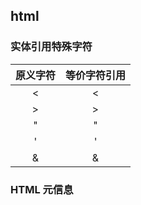 ## html

### 实体引用特殊字符
|原义字符|等价字符引用|
|:---:|:---:|
|<|&lt;|
|>|&gt;|
|"|&quot;|
|'|&apos;|
|&|&amp;|


### HTML 元信息

### <title> 
作为标题的同时，在添加书签时，<title> 的内容被作为建议的书签名。

### <meta>
属性：
- name 元数据类型 desctiption、author 等
- content 内容


### 图标
```html
<link rel="icon" href="favicon.ico" type="image/x-icon" />
```


### 加载js和css
```html
<script src="script.js"></script>
<link rel="stylesheet" href="styles.css">
```
加载策略
- async表示脚本异步下载，在下载完成之后立即执行。defer代表在html加载完成之后下载，下载完成之后执行。
- type="module"实际上会自动应用类似defer的行为
### 设定语言
```html
<html lang="en">

</html>
```

### 强调与重要性
1. em em表示emphasis，强调，在显示上使用斜体。并且影响屏幕阅读器的语调。比如我很庆幸你没有<em>迟到</em>。会有反讽效果，因此em最好不要用来表示纯样式
2. <strong> 强调重要性，在显示上使用粗体。。浏览器默认样式为粗体，但你不应该纯粹为了获得粗体风格而使用这个标签。如果仅仅为了获得粗体样式而不增加语义辅助，你应该使用 <span> 元素和一些 CSS，或者是 <b> 元素

### 文档布局元素
1. <header>
2. <nav>
3. <main>
4. <article>
5. <section>
6. <aside>


### 列表
1. 有序列表ol
2. 无序列表ul
3. 描述列表dl dt要描述的标题 dd描述的内容

### 引用
1. 块引用 <blockquote cite="引用自xxx">
2. 行引用 <q cite="引用自xxx">
这些引用的cite并不会显示，也不会链接。
### 引文 
<cite>,并且手动链接
```html
<a href="/zh-CN/docs/Web/HTML/Element/blockquote"><cite>MDN blockquote page</cite></a>
```

### 缩略语
```html
<!-- title可以作为tooltip显示，有title的时候，会有 underline dotted样式 -->
<abbr title="Hyper Text Markup Language">HTML</abbr>
```
### 地址
address

### 上标和下标
sup sub
```html
x<sup>2</sup> 
```

### 显示代码
- code 标记计算机通用代码。
- pre 保留空白字符
- var 标记具体变量名。
- kdb 标记输入电脑的键盘（或其他类型）输入。
- samp 标记计算机程序的输出

### 日期和时间
```html
<time datetime="2016-01-20">2016 年 1 月 20 日</time>
```


### 音频和视频
浏览器兼容不同格式，浏览器会检查 <source> 元素，并且播放第一个与其自身 codec 相匹配的媒体。
 type 属性，这个属性是可选的，如果没有添加 type 属性，浏览器会尝试加载每一个文件，直到找到一个能正确播放的格式，但是这样会消耗掉大量的时间和资源。
```html
<video controls>
    <source src="movie.mp4" type="video/mp4">
    <source src="movie.webm" type="video/webm">
    <source src="movie.ogv" type="video/ogv">
    你的浏览器不支持 video 标签。
</video>
``` 